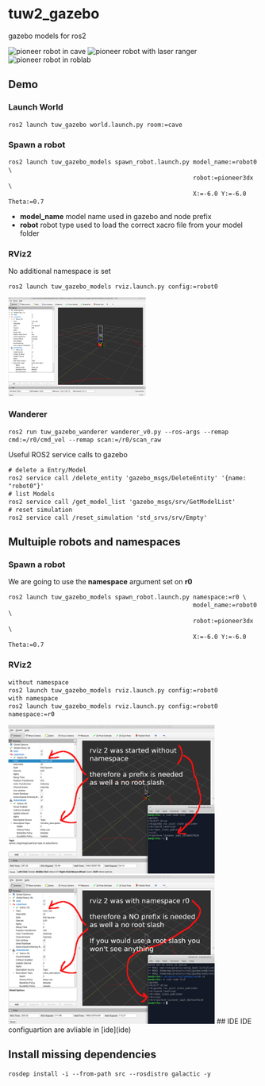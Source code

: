 # tuw2_gazebo
gazebo models for ros2

<img src="tuw_gazebo/res/pioneer_in_cave.png" alt="pioneer robot in cave" height="200px" /> <img src="tuw_gazebo/res/pioneer.png" alt="pioneer robot with laser ranger" height="200px" />  <img src="tuw_gazebo/res/pioneer_in_roblab.png" alt="pioneer robot in roblab" height="200px" />

## Demo
### Launch World
```
ros2 launch tuw_gazebo world.launch.py room:=cave
```
### Spawn a robot
```
ros2 launch tuw_gazebo_models spawn_robot.launch.py model_name:=robot0 \
                                                    robot:=pioneer3dx \
                                                    X:=-6.0 Y:=-6.0 Theta:=0.7
```
* __model_name__ model name used in gazebo and node prefix
* __robot__ robot type used to load the correct xacro file from your model folder
### RViz2
No additional namespace is set
```
ros2 launch tuw_gazebo_models rviz.launch.py config:=robot0
```
<img src="tuw_gazebo/res/pioneer_in_cave_rviz2_no_namespace.png" alt="Rviz2 with pioneer robot in cave" height="200px" />

### Wanderer
```
ros2 run tuw_gazebo_wanderer wanderer_v0.py --ros-args --remap cmd:=/r0/cmd_vel --remap scan:=/r0/scan_raw
```
Useful ROS2 service calls to gazebo
```
# delete a Entry/Model
ros2 service call /delete_entity 'gazebo_msgs/DeleteEntity' '{name: "robot0"}'
# list Models
ros2 service call /get_model_list 'gazebo_msgs/srv/GetModelList' 
# reset simulation
ros2 service call /reset_simulation 'std_srvs/srv/Empty'
```
## Multuiple robots and namespaces
### Spawn a robot
We are going to use the  __namespace__ argument set on __r0__
```
ros2 launch tuw_gazebo_models spawn_robot.launch.py namespace:=r0 \
                                                    model_name:=robot0 \
                                                    robot:=pioneer3dx \
                                                    X:=-6.0 Y:=-6.0 Theta:=0.7
```
### RViz2
```
without namespace
ros2 launch tuw_gazebo_models rviz.launch.py config:=robot0
with namespace
ros2 launch tuw_gazebo_models rviz.launch.py config:=robot0 namespace:=r0
```
<img src="tuw_gazebo/res/pioneer_in_cave_rviz2_with_namespace_v0.png" alt="Rviz2 with pioneer robot in cave" height="300px" />
<img src="tuw_gazebo/res/pioneer_in_cave_rviz2_with_namespace_v1.png" alt="Rviz2 with pioneer robot in cave" height="300px" />
## IDE
IDE configuartion are avliable in [ide](ide)

## Install missing dependencies
`rosdep install -i --from-path src --rosdistro galactic -y`
